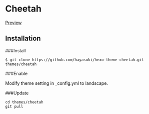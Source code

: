 # Cheetah

[Preview](http://bigfa.github.io/Cheetah/)

## Installation

###Install

```
$ git clone https://github.com/hayasuki/hexo-theme-cheetah.git themes/cheetah
```

###Enable

Modify theme setting in _config.yml to landscape.

###Update
```
cd themes/cheetah
git pull
```